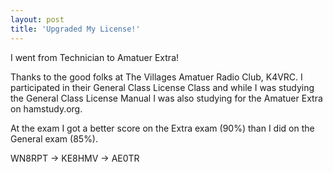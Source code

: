 ```yaml
---
layout: post
title: 'Upgraded My License!'
---
```

I went from Technician to Amatuer Extra!

Thanks to the good folks at The Villages Amatuer Radio Club, K4VRC. I participated in
their General Class License Class and while I was studying the General Class
License Manual I was also studying for the Amatuer Extra on hamstudy.org.

At the exam I got a better score on the Extra exam (90%) than I did on the
General exam (85%).

WN8RPT -> KE8HMV -> AE0TR
